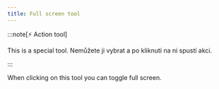 ```yaml
---
title: Full screen tool
---
```


:::note[⚡ Action tool]

This is a special tool.
Nemůžete ji vybrat a po kliknutí na ni spustí akci.

:::

When clicking on this tool you can toggle full screen.
